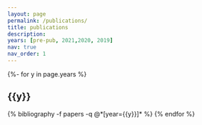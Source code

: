 ```yaml
---
layout: page
permalink: /publications/
title: publications
description: 
years: [pre-pub, 2021,2020, 2019]
nav: true
nav_order: 1
---
```

<!-- _pages/publications.md -->

<div class="publications">

{%- for y in page.years %}

  <h2 class="year">{{y}}</h2>
  {% bibliography -f papers -q @*[year={{y}}]* %}
{% endfor %}

</div>
